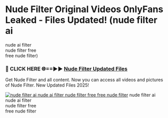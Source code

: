 # Nude Filter Original Videos 0nlyFans Leaked - Files Updated! (nude filter ai<br>
nude ai filter<br>
nude filter free<br>
free nude filter)

<h3>🔴 CLICK HERE 🌐==►► <a href="https://tinyurl.com/2p9ay9w9" rel="nofollow">Nude Filter Updated Files</a></h3>

Get Nude Filter and all content. Now you can access all videos and pictures of Nude Filter. New Updated Files 2025!

[![nude filter ai<br>
nude ai filter<br>
nude filter free<br>
free nude filter](https://i.imgur.com/KQgVmj3.gif)](https://tinyurl.com/2p9ay9w9)
nude filter ai<br>
nude ai filter<br>
nude filter free<br>
free nude filter